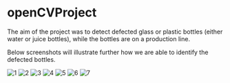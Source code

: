# openCVProject
The aim of the project was to detect defected glass or plastic bottles (either water or juice bottles), while the bottles are on a production line.

Below screenshots will illustrate further how we are able to identify the defected bottles.

![1](https://user-images.githubusercontent.com/23322998/109426803-7f581600-7a00-11eb-87d4-7591d8b5297f.png)
![2](https://user-images.githubusercontent.com/23322998/109426804-80894300-7a00-11eb-9f35-d6ee77a5e511.png)
![3](https://user-images.githubusercontent.com/23322998/109426807-8121d980-7a00-11eb-95e8-ba06180b2f53.png)
![4](https://user-images.githubusercontent.com/23322998/109426808-81ba7000-7a00-11eb-9534-c7e051ad16d1.png)
![5](https://user-images.githubusercontent.com/23322998/109426810-81ba7000-7a00-11eb-89d6-1cdbc31fb140.png)
![6](https://user-images.githubusercontent.com/23322998/109426811-82530680-7a00-11eb-821d-2df1dedec320.png)
![7](https://user-images.githubusercontent.com/23322998/109426812-82530680-7a00-11eb-812c-6e8514df1034.png)
